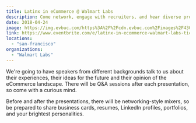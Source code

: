```yaml
---
title: Latinx in eCommerce @ Walmart Labs
description: Come network, engage with recruiters, and hear diverse professionals in eCommerce showcase their work at Walmart Labs Sunnyvale!
date: 2018-04-24
image: https://img.evbuc.com/https%3A%2F%2Fcdn.evbuc.com%2Fimages%2F43029630%2F212374299091%2F1%2Foriginal.jpg?w=800&auto=compress&rect=0%2C0%2C2160%2C1080&s=2fa135cbb044375c6c70b3ea30ba598a
link: https://www.eventbrite.com/e/latinx-in-ecommerce-walmart-labs-tickets-44786460509#
locations:
  - "san-francisco"
organizations:
  - "Walmart Labs"
---
```


We're going to have speakers from different backgrounds talk to us about their experiences, their ideas for the future and their opinion of the eCommerce landscape. There will be Q&A sessions after each presentation, so come with a curious mind.

Before and after the presentations, there will be networking-style mixers, so be prepared to share business cards, resumes, LinkedIn profiles, portfolios, and your brightest personalities.
